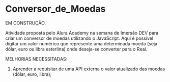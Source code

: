 # Conversor_de_Moedas

EM CONSTRUÇÃO.

Atividade proposta pelo Alura Academy na semana de Imersão DEV para criar um conversor de moedas utilizando o JavaScript.
Aqui é possível digitar um valor numérico que represente uma determinada moeda (seja dólar, euro ou libra esterlina) onde deseja-se converter para o Real.

MELHORIAS NECESSITADAS:
1) Aprender a requisitar de uma API externa o valor atualizado das moedas (dólar, euro, libra);
